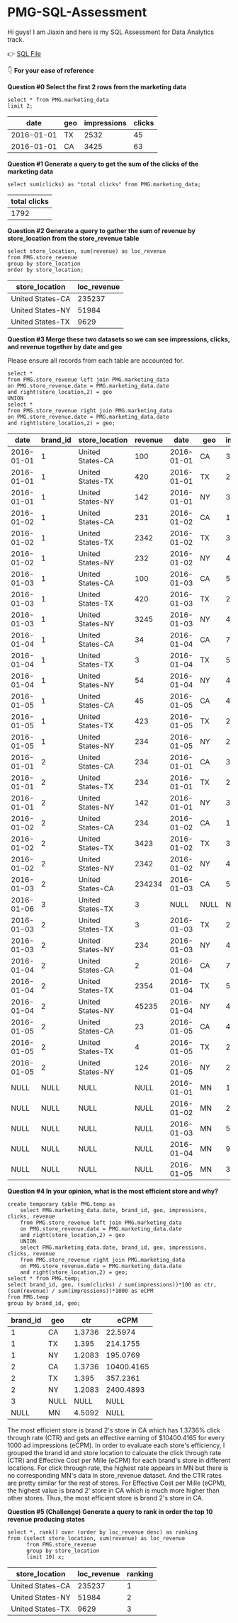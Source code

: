 # PMG-SQL-Assessment
Hi guys! I am Jiaxin and here is my SQL Assessment for Data Analytics track. 

:point_right: [SQL File ](https://github.com/yjjjjxx/PMG-SQL-Assessment/blob/main/PMG.sql)

:point_down: **For your ease of reference**

**Question #0 Select the first 2 rows from the marketing data**

```mysql
select * from PMG.marketing_data
limit 2;
```

| date       | geo  | impressions | clicks |
| ---------- | ---- | ----------- | ------ |
| 2016-01-01 | TX   | 2532        | 45     |
| 2016-01-01 | CA   | 3425        | 63     |

**Question #1 Generate a query to get the sum of the clicks of the marketing data**

```mysql
select sum(clicks) as "total clicks" from PMG.marketing_data;
```

| total clicks |
| ------------ |
| 1792         |

**Question #2 Generate a query to gather the sum of revenue by store_location from the store_revenue table**

```mysql
select store_location, sum(revenue) as loc_revenue
from PMG.store_revenue
group by store_location
order by store_location;
```

| store_location   | loc_revenue |
| ---------------- | ----------- |
| United States-CA | 235237      |
| United States-NY | 51984       |
| United States-TX | 9629        |

**Question #3 Merge these two datasets so we can see impressions, clicks, and revenue together by date and geo** 

Please ensure all records from each table are accounted for.

```mysql
select *
from PMG.store_revenue left join PMG.marketing_data
on PMG.store_revenue.date = PMG.marketing_data.date
and right(store_location,2) = geo
UNION
select *
from PMG.store_revenue right join PMG.marketing_data
on PMG.store_revenue.date = PMG.marketing_data.date
and right(store_location,2) = geo;
```

| date       | brand_id | store_location   | revenue | date       | geo  | impressions | clicks |
| ---------- | -------- | ---------------- | ------- | ---------- | ---- | ----------- | ------ |
| 2016-01-01 | 1        | United States-CA | 100     | 2016-01-01 | CA   | 3425        | 63     |
| 2016-01-01 | 1        | United States-TX | 420     | 2016-01-01 | TX   | 2532        | 45     |
| 2016-01-01 | 1        | United States-NY | 142     | 2016-01-01 | NY   | 3532        | 25     |
| 2016-01-02 | 1        | United States-CA | 231     | 2016-01-02 | CA   | 1354        | 53     |
| 2016-01-02 | 1        | United States-TX | 2342    | 2016-01-02 | TX   | 3643        | 23     |
| 2016-01-02 | 1        | United States-NY | 232     | 2016-01-02 | NY   | 4643        | 85     |
| 2016-01-03 | 1        | United States-CA | 100     | 2016-01-03 | CA   | 5258        | 36     |
| 2016-01-03 | 1        | United States-TX | 420     | 2016-01-03 | TX   | 2353        | 57     |
| 2016-01-03 | 1        | United States-NY | 3245    | 2016-01-03 | NY   | 4735        | 63     |
| 2016-01-04 | 1        | United States-CA | 34      | 2016-01-04 | CA   | 7854        | 85     |
| 2016-01-04 | 1        | United States-TX | 3       | 2016-01-04 | TX   | 5783        | 47     |
| 2016-01-04 | 1        | United States-NY | 54      | 2016-01-04 | NY   | 4754        | 36     |
| 2016-01-05 | 1        | United States-CA | 45      | 2016-01-05 | CA   | 4678        | 73     |
| 2016-01-05 | 1        | United States-TX | 423     | 2016-01-05 | TX   | 2535        | 63     |
| 2016-01-05 | 1        | United States-NY | 234     | 2016-01-05 | NY   | 2364        | 33     |
| 2016-01-01 | 2        | United States-CA | 234     | 2016-01-01 | CA   | 3425        | 63     |
| 2016-01-01 | 2        | United States-TX | 234     | 2016-01-01 | TX   | 2532        | 45     |
| 2016-01-01 | 2        | United States-NY | 142     | 2016-01-01 | NY   | 3532        | 25     |
| 2016-01-02 | 2        | United States-CA | 234     | 2016-01-02 | CA   | 1354        | 53     |
| 2016-01-02 | 2        | United States-TX | 3423    | 2016-01-02 | TX   | 3643        | 23     |
| 2016-01-02 | 2        | United States-NY | 2342    | 2016-01-02 | NY   | 4643        | 85     |
| 2016-01-03 | 2        | United States-CA | 234234  | 2016-01-03 | CA   | 5258        | 36     |
| 2016-01-06 | 3        | United States-TX | 3       | NULL       | NULL | NULL        | NULL   |
| 2016-01-03 | 2        | United States-TX | 3       | 2016-01-03 | TX   | 2353        | 57     |
| 2016-01-03 | 2        | United States-NY | 234     | 2016-01-03 | NY   | 4735        | 63     |
| 2016-01-04 | 2        | United States-CA | 2       | 2016-01-04 | CA   | 7854        | 85     |
| 2016-01-04 | 2        | United States-TX | 2354    | 2016-01-04 | TX   | 5783        | 47     |
| 2016-01-04 | 2        | United States-NY | 45235   | 2016-01-04 | NY   | 4754        | 36     |
| 2016-01-05 | 2        | United States-CA | 23      | 2016-01-05 | CA   | 4678        | 73     |
| 2016-01-05 | 2        | United States-TX | 4       | 2016-01-05 | TX   | 2535        | 63     |
| 2016-01-05 | 2        | United States-NY | 124     | 2016-01-05 | NY   | 2364        | 33     |
| NULL       | NULL     | NULL             | NULL    | 2016-01-01 | MN   | 1342        | 784    |
| NULL       | NULL     | NULL             | NULL    | 2016-01-02 | MN   | 2366        | 85     |
| NULL       | NULL     | NULL             | NULL    | 2016-01-03 | MN   | 5783        | 87     |
| NULL       | NULL     | NULL             | NULL    | 2016-01-04 | MN   | 9345        | 24     |
| NULL       | NULL     | NULL             | NULL    | 2016-01-05 | MN   | 3452        | 25     |

**Question #4 In your opinion, what is the most efficient store and why?**

```mysql
create temporary table PMG.temp as
	select PMG.marketing_data.date, brand_id, geo, impressions, clicks, revenue
	from PMG.store_revenue left join PMG.marketing_data
	on PMG.store_revenue.date = PMG.marketing_data.date
	and right(store_location,2) = geo
	UNION
	select PMG.marketing_data.date, brand_id, geo, impressions, clicks, revenue
	from PMG.store_revenue right join PMG.marketing_data
	on PMG.store_revenue.date = PMG.marketing_data.date
	and right(store_location,2) = geo;
select * from PMG.temp;
select brand_id, geo, (sum(clicks) / sum(impressions))*100 as ctr, (sum(revenue) / sum(impressions))*1000 as eCPM
from PMG.temp
group by brand_id, geo;
```

| brand_id | geo  | ctr    | eCPM       |
| -------- | ---- | ------ | ---------- |
| 1        | CA   | 1.3736 | 22.5974    |
| 1        | TX   | 1.395  | 214.1755   |
| 1        | NY   | 1.2083 | 195.0769   |
| 2        | CA   | 1.3736 | 10400.4165 |
| 2        | TX   | 1.395  | 357.2361   |
| 2        | NY   | 1.2083 | 2400.4893  |
| 3        | NULL | NULL   | NULL       |
| NULL     | MN   | 4.5092 | NULL       |

The most efficient store is brand 2's store in CA which has 1.3736% click through rate (CTR) and gets an effective earning of $10400.4165 for every 1000 ad impressions (eCPM). In order to evaluate each store's efficiency, I grouped the brand id and store location to calcuate the click through rate (CTR) and Effective Cost per Mille (eCPM) for each brand's store in different locations. For click through rate, the highest rate appears in MN but there is no corresponding MN's data in store_revenue dataset. And the CTR rates are pretty similar for the rest of stores. For Effective Cost per Mille (eCPM), the highest value is brand 2' store in CA which is much more higher than other stores. Thus, the most efficient store is brand 2's store in CA. 

**Question #5 (Challenge) Generate a query to rank in order the top 10 revenue producing states**

```mysql
select *, rank() over (order by loc_revenue desc) as ranking
from (select store_location, sum(revenue) as loc_revenue
	  from PMG.store_revenue
	  group by store_location
	  limit 10) x;
```

| store_location   | loc_revenue | ranking |
| ---------------- | ----------- | ------- |
| United States-CA | 235237      | 1       |
| United States-NY | 51984       | 2       |
| United States-TX | 9629        | 3       |

